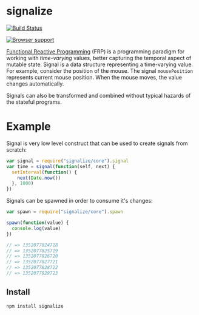 # signalize

[![Build Status](https://secure.travis-ci.org/Gozala/signalize.png)](http://travis-ci.org/Gozala/signalize)

[![Browser support](https://ci.testling.com/Gozala/signalize.png)](https://ci.testling.com/Gozala/signalize)

[Functional Reactive Programming][FRP] (FRP) is a programming paradigm for
working with *time-varying* values, better capturing the temporal aspect of
mutable state. Signal is a data structure representing a time-varying value.
For example, consider the position of the mouse. The signal `mousePosition`
represents current mouse position. When the mouse moves, the value changes
automatically.

Signals can also be transformed and combined without typical hazards of the
stateful programs.

# Example

Signal is very low level construct that can be used to create signals from
scratch:

```js
var signal = require("signalize/core").signal
var time = signal(function(self, next) {
  setInterval(function() {
    next(Date.now())
  }, 1000)
})
```

Signals can be spawned in order to consume it's changes:

```js
var spawn = require("signalize/core").spawn

spawn(function(value) {
  console.log(value)
})

// => 1352077824718
// => 1352077825719
// => 1352077826720
// => 1352077827721
// => 1352077828722
// => 1352077829723
```


## Install

    npm install signalize

[FRP]:http://en.wikipedia.org/wiki/Functional_reactive_programming
